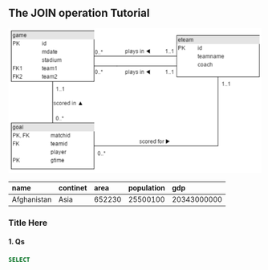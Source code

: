 ## The JOIN operation Tutorial

![UEFA EURO 2012 Football Championship in Poland and Ukraine](https://github.com/ojudz08/sqlzoo-answers/blob/main/img/join_operation.png)




| name | continet | area | population | gdp |
| :--- | :--- | :--- | :--- | :--- |
| Afghanistan | Asia | 652230 | 25500100 | 20343000000 |




### Title Here
#### 1. Qs
```SQL
SELECT 
```
